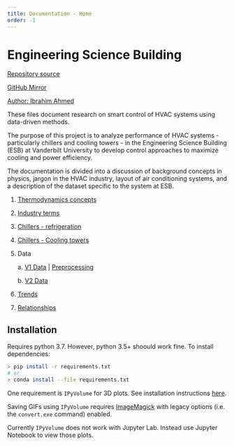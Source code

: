 ```yaml
---
title: Documentation - Home
order: -1
---
```


# Engineering Science Building

[Repository source](https://git.isis.vanderbilt.edu/SmartBuildings/EngineeringScienceBuilding)

[GitHub Mirror](https://github.com/hazrmard/EngineeringScienceBuilding)

[Author: Ibrahim Ahmed](https://iahmed.me)


These files document research on smart control of HVAC systems using data-driven methods.

The purpose of this project is to analyze performance of HVAC systems - particularly chillers and cooling towers - in the Engineering Science Building (ESB) at Vanderbilt University to develop control approaches to maximize cooling and power efficiency.

The documentation is divided into a discussion of background concepts in physics, jargon in the HVAC industry, layout of air conditioning systems, and a description of the dataset specific to the system at ESB.

1. [Thermodynamics concepts](0-thermo-basics.md)

2. [Industry terms](1-industry-terms.md)

3. [Chillers - refrigeration](2-chiller.md)

4. [Chillers - Cooling towers](3-cooling-tower.md)

5. Data

    a. [V1 Data](./datasets/v1/dataset.md) | [Preprocessing](./datasets/v1/preprocessing.md)

    b. [V2 Data](./datasets/v2/dataset.md)

6. [Trends](6-trends.md)

7. [Relationships](7-relationships.md)


## Installation

Requires python 3.7. However, python 3.5+ shoould work fine. To install dependencies:

```bash
> pip install -r requirements.txt
# or
> conda install --file requirements.txt
```

One requirement is `IPyVolume` for 3D plots. See installation instructions [here][2].


Saving GIFs using `IPyVolume` requires [ImageMagick][1] with legacy options (i.e. the `convert.exe` command) enabled.

Currently `IPyVolume` does not work with Jupyter Lab. Instead use Jupyter Notebook to view those plots.

[1]: https://www.imagemagick.org/script/index.php
[2]: https://ipyvolume.readthedocs.io/en/latest/install.html